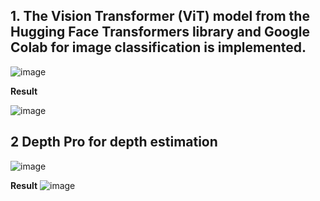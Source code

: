 ## 1. The Vision Transformer (ViT) model from the Hugging Face Transformers library and Google Colab for image classification is implemented.
![image](https://github.com/user-attachments/assets/6bcfc510-e335-46c3-b667-2ddc406d506e)

**Result**

![image](https://github.com/user-attachments/assets/4c6f808e-786c-47bd-839b-f7387d837daa)

## 2 Depth Pro for depth estimation

![image](https://github.com/user-attachments/assets/73d7dc82-1e46-4fe1-8d05-52060dcd8d04)

**Result**
![image](https://github.com/user-attachments/assets/5e4792cb-2455-4be4-b1e6-4d363c5ef0f9)
